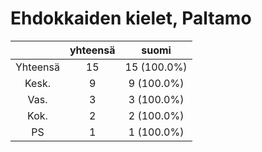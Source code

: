 # Ehdokkaiden kielet, Paltamo

| |yhteensä|suomi|
|:---:|:---:|:---:|
|Yhteensä|15|15 (100.0%)|
|Kesk.|9|9 (100.0%)|
|Vas.|3|3 (100.0%)|
|Kok.|2|2 (100.0%)|
|PS|1|1 (100.0%)|

